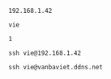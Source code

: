 ```ip
192.168.1.42
```

```username
vie
```

```password
1
```

```local
ssh vie@192.168.1.42
```

```noip
ssh vie@vanbaviet.ddns.net
```
